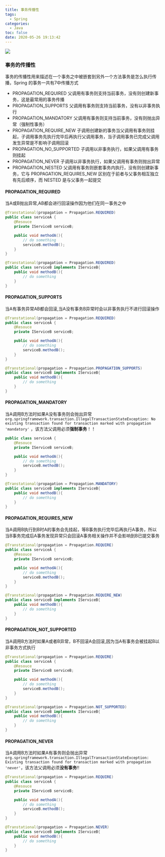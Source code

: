 ```yaml
---
title: 事务传播性
tags:
  - Spring
categories:
  - Java
toc: false
date: 2020-05-26 19:13:42
---
```


![](/images/spring.jpg)

### 事务的传播性
事务的传播性用来描述在一个事务之中被嵌套到另外一个方法事务是怎么执行传播，Spring 的事务一共有7中传播方式
- PROPAGATION_REQUIRED 父调用有事务则支持当前事务，没有则创建新事务，这是最常用的事务传播
- PROPAGATION_SUPPORTS 父调用有事务则支持当前事务，没有以非事务执行
- PROPAGATION_MANDATORY 父调用有事务则支持当前事务，没有则抛出异常（强制性事务）
- PROPAGATION_REQUIRE_NEW 子调用创建新的事务当父调用有事务则挂起，子调用事务先执行完毕后再执行父调用事务，当子调用事务已完成父调用发生异常是不影响子调用回滚
- PROPAGATION_NO_SUPPORTED 子调用以非事务执行，如果父调用有事务则挂起
- PROPAGATION_NEVER 子调用以非事务执行，如果父调用有事务则抛出异常
- PROPAGATION_NESTED 父调用有事务则嵌套事务内执行，没有则创建新事务，它与 PROPAGATION_REQUIRES_NEW 区别在于前者与父事务相互独立有先后顺序，而 NESTED 是与父事务一起提交

#### PROPAGATION_REQUIRED
当A或B抛出异常,AB都会进行回滚操作因为他们在同一事务之中

``` java
@Transtational(propagation = Propagation.REQUIRED)
public class serviceA {
    @Resouce
    private IServiceB serviceB;

    public void methodA(){
        // do something
        serviceB.methodB();
    } 
}

@Transtational(propagation = Propagation.REQUIRED)
public class serviceB implements IServiceB{
    public void methodB(){
        // do something    
    }
}
```

#### PROPAGATION_SUPPORTS
当A有事务异常AB都会回滚,当A没有事务B异常时会以非事务执行不进行回滚操作
``` java
@Transtational(propagation = Propagation.REQUIRED)
public class serviceA {
    @Resouce
    private IServiceB serviceB;

    public void methodA(){
        // do something
        serviceB.methodB();
    } 
}

@Transtational(propagation = Propagation.PROPAGATION_SUPPORTS)
public class serviceB implements IServiceB{
    public void methodB(){
        // do something    
    }
}
```

#### PROPAGATION_MANDATORY
当A调用B方法时如果A没有事务则会抛出异常 `org.springframework.transaction.IllegalTransactionStateException: No existing transaction found for transaction marked with propagation 'mandatory'` ，该方法父调用必须**强制事务**！！
``` java
public class serviceA {
    @Resouce
    private IServiceB serviceB;

    public void methodA(){
        // do something
        serviceB.methodB();
    } 
}

@Transtational(propagation = Propagation.MANDATORY)
public class serviceB implements IServiceB{
    public void methodB(){
        // do something    
    }
}
```

#### PROPAGATION_REQUIRES_NEW
当A调用B执行到B时A的事务会先挂起，等B事务执行完毕后再执行A事务，所以当B事务完成后A事务发现异常只会回滚A事务相关操作并不会影响到B已提交事务
``` java
@Transtational(propagation = Propagation.REQUIRE)
public class serviceA {
    @Resouce
    private IServiceB serviceB;

    public void methodA(){
        // do something
        serviceB.methodB();
    } 
}

@Transtational(propagation = Propagation.REQUIRE_NEW)
public class serviceB implements IServiceB{
    public void methodB(){
        // do something    
    }
}
```

#### PROPAGATION_NOT_SUPPORTED
当A调用B方法时如果A或者B异常，B不回滚A会回滚,因为当A有事务会被挂起B以非事务方式执行
``` java
@Transtational(propagation = Propagation.REQUIRE)
public class serviceA {
    @Resouce
    private IServiceB serviceB;

    public void methodA(){
        // do something
        serviceB.methodB();
    } 
}

@Transtational(propagation = Propagation.NOT_SUPPORTED)
public class serviceB implements IServiceB{
    public void methodB(){
        // do something    
    }
}
```

#### PROPAGATION_NEVER 
当A调用B方法时如果A有事务则会抛出异常`org.springframework.transaction.IllegalTransactionStateException: Existing transaction found for transaction marked with propagation 'never'`，该方法父调用必须**没有事务**!!
``` java
@Transtational(propagation = Propagation.REQUIRE)
public class serviceA {
    @Resouce
    private IServiceB serviceB;

    public void methodA(){
        // do something
        serviceB.methodB();
    } 
}

@Transtational(propagation = Propagation.NEVER)
public class serviceB implements IServiceB{
    public void methodB(){
        // do something    
    }
}
```
